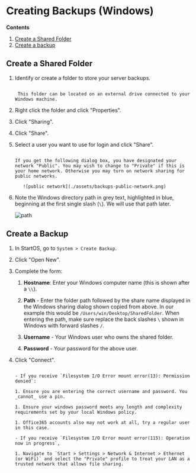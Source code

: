 # Creating Backups (Windows)

<!-- @TODO audit -->

**Contents**

1. [Create a Shared Folder](#create-a-shared-folder)
1. [Create a backup](#create-a-backup)

## Create a Shared Folder

1. Identify or create a folder to store your server backups.

   ```admonish tip

    This folder can be located on an external drive connected to your Windows machine.
   ```

1. Right click the folder and click "Properties".

1. Click "Sharing".

1. Click "Share".

1. Select a user you want to use for login and click "Share".

   ```admonish warning

   If you get the following dialog box, you have designated your network "Public". You may wish to change to "Private" if this is your home network. Otherwise you may turn on network sharing for public networks.

      ![public network](./assets/backups-public-network.png)
   ```

1. Note the Windows directory path in grey text, highlighted in blue, beginning at the first single slash (`\`). We will use that path later.

   ![path](./assets/backups-path.png)

## Create a Backup

1.  In StartOS, go to `System > Create Backup`.

1.  Click "Open New".

1.  Complete the form:

    1.  **Hostname**: Enter your Windows computer name (this is shown after a `\\`).

    1.  **Path** - Enter the folder path followed by the share name displayed in the Windows sharing dialog shown copied from above. In our example this would be `/Users/win/Desktop/SharedFolder`. When entering the path, make sure replace the back slashes `\` shown in Windows with forward slashes `/`.

    1.  **Username** - Your Windows user who owns the shared folder.

    1.  **Password** - Your password for the above user.

1.  Click "Connect".

    ```admonish warning title="Troubleshooting"

    - If you receive `Filesystem I/O Error mount error(13): Permission denied`:

    1. Ensure you are entering the correct username and password. You _cannot_ use a pin.

    1. Ensure your windows password meets any length and complexity requirements set by your local Windows policy.

    1. Office365 accounts also may not work at all, try a regular user in this case.

    - If you receive `Filesystem I/O Error mount error(115): Operation now in progress`,

    1. Navigate to `Start > Settings > Network & Internet > Ethernet (or WiFi)` and select the "Private" profile to treat your LAN as a trusted network that allows file sharing.
    ```

